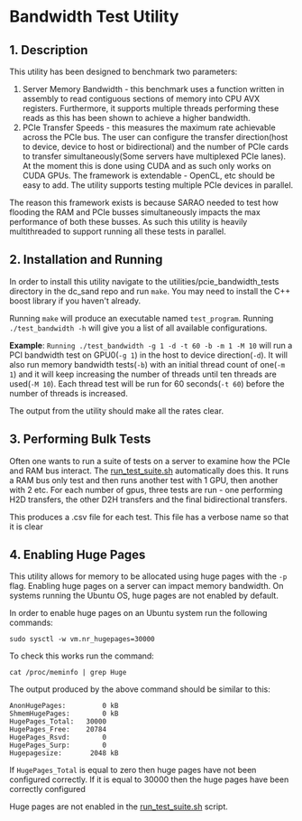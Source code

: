 # Bandwidth Test Utility

## 1. Description
This utility has been designed to benchmark two parameters:
1. Server Memory Bandwidth - this benchmark uses a function written in assembly to read contiguous sections of memory into CPU AVX registers. Furthermore, it supports multiple threads performing these reads as this has been shown to achieve a higher bandwidth.
2. PCIe Transfer Speeds - this measures the maximum rate achievable across the PCIe bus. The user can configure the transfer direction(host to device, device to host or bidirectional) and the number of PCIe cards to transfer simultaneously(Some servers have multiplexed PCIe lanes). At the moment this is done using CUDA and as such only works on CUDA GPUs. The framework is extendable - OpenCL, etc should be easy to add. The utility supports  testing multiple PCIe devices in parallel.

The reason this framework exists is because SARAO needed to test how flooding the RAM and PCIe busses simultaneously impacts the max performance of both these busses. As such this utility is heavily multithreaded to support running all these tests in parallel.

## 2. Installation and Running

In order to install this utility navigate to the utilities/pcie_bandwidth_tests directory in the dc_sand repo and run `make`. You may need to install the C++ boost library if you haven't already.

Running `make` will produce an executable named `test_program`. Running `./test_bandwidth -h` will give you a list of all available configurations.

**Example**: `Running ./test_bandwidth -g 1 -d -t 60 -b -m 1 -M 10` will run a PCI bandwidth test on GPU0(`-g 1`) in the host to device direction(`-d`). It will also run memory bandwidth tests(`-b`) with an initial thread count of one(`-m 1`) and it will keep increasing the number of threads until ten threads are used(`-M 10`). Each thread test will be run for 60 seconds(`-t 60`) before the number of threads is increased.

The output from the utility should make all the rates clear.

## 3. Performing Bulk Tests
Often one wants to run a suite of tests on a server to examine how the PCIe and RAM bus interact. The [run_test_suite.sh](run_test_suite.sh) automatically does this. It runs a RAM bus only test and then runs another test with 1 GPU, then another with 2 etc. For each number of gpus, three tests are run - one performing H2D transfers, the other D2H transfers and the final bidirectional transfers.

This produces a .csv file for each test. This file has a verbose name so that it is clear

## 4. Enabling Huge Pages
This utility allows for memory to be allocated using huge pages with the `-p` flag. Enabling huge pages on a server can impact memory bandwidth. On systems running the Ubuntu OS, huge pages are not enabled by default.

In order to enable huge pages on an Ubuntu system run the following commands:
```
sudo sysctl -w vm.nr_hugepages=30000
```
To check this works run the command:
```
cat /proc/meminfo | grep Huge
```
The output produced by the above command should be similar to this:
```
AnonHugePages:         0 kB
ShmemHugePages:        0 kB
HugePages_Total:   30000
HugePages_Free:    20784
HugePages_Rsvd:        0
HugePages_Surp:        0
Hugepagesize:       2048 kB
```
If `HugePages_Total` is equal to zero then huge pages have not been configured correctly. If it is equal to 30000 then the huge pages have been correctly configured

Huge pages are not enabled in the [run_test_suite.sh](run_test_suite.sh) script.

